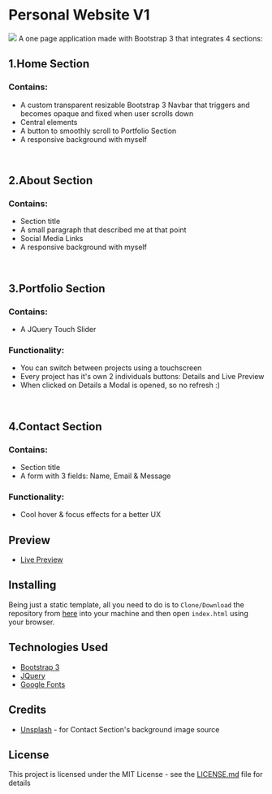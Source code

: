 # Personal Website V1
![](preview.png)
A one page application made with Bootstrap 3 that integrates 4 sections:

## 1.Home Section
### Contains:
* A custom transparent resizable Bootstrap 3 Navbar that triggers and becomes opaque and fixed when user scrolls down
* Central elements
* A button to smoothly scroll to Portfolio Section
* A responsive background with myself  

<br>

## 2.About Section
### Contains:
* Section title
* A small paragraph that described me at that point
* Social Media Links
* A responsive background with myself

<br>

## 3.Portfolio Section
### Contains:
* A JQuery Touch Slider
### Functionality:
* You can switch between projects using a touchscreen
* Every project has it's own 2 individuals buttons: Details and Live Preview
* When clicked on Details a Modal is opened, so no refresh :)

<br>

## 4.Contact Section
### Contains:
* Section title
* A form with 3 fields: Name, Email & Message
### Functionality:
* Cool hover & focus effects for a better UX

## Preview
* [Live Preview](https://vladb.uk/PersonalWebsiteV1)

## Installing
Being just a static template, all you need to do is to `Clone/Download` the repository
from [here](https://github.com/vladbbr/PersonalWebsiteV1) into your machine and then open `index.html` using your browser.

## Technologies Used
* [Bootstrap 3](https://getbootstrap.com/docs/3.3/)
* [JQuery](https://jquery.com/)
* [Google Fonts](https://fonts.google.com/)

## Credits
* [Unsplash](https://unsplash.com/) - for Contact Section's background image source

## License
This project is licensed under the MIT License - see the [LICENSE.md](LICENSE.md) file for details
